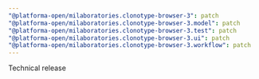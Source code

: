 ```yaml
---
"@platforma-open/milaboratories.clonotype-browser-3": patch
"@platforma-open/milaboratories.clonotype-browser-3.model": patch
"@platforma-open/milaboratories.clonotype-browser-3.test": patch
"@platforma-open/milaboratories.clonotype-browser-3.ui": patch
"@platforma-open/milaboratories.clonotype-browser-3.workflow": patch
---
```


Technical release
